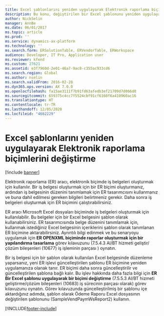 ```yaml
---
title: Excel şablonlarını yeniden uygulayarak Elektronik raporlama biçimlerini değiştirme
description: Bu konu, değiştirilen bir Excel şablonunu yeniden uygulayarak iş belgeleri oluşturmak için kullanılan Elektronik raporlama (ER) biçimini nasıl değiştirebileceğiniz konusunda bilgiler sağlar.
author: NickSelin
manager: AnnBe
ms.date: 06/01/2017
ms.topic: article
ms.prod: ''
ms.service: dynamics-ax-platform
ms.technology: ''
ms.search.form: ERSolutionTable, ERVendorTable, ERWorkspace
audience: Developer, IT Pro, Application user
ms.reviewer: kfend
ms.custom: 27621
ms.assetid: e3f7960d-2e01-46a7-9ac8-c355ac933cd6
ms.search.region: Global
ms.author: nselin
ms.search.validFrom: 2016-02-28
ms.dyn365.ops.version: AX 7.0.0
ms.openlocfilehash: fa15ae3111f7b91fd63afedb3ef21709d7d866d8
ms.sourcegitcommit: 659375c4cc7f5524cbf91cf6160f6a410960ac16
ms.translationtype: HT
ms.contentlocale: tr-TR
ms.lasthandoff: 12/05/2020
ms.locfileid: "4682229"
---
```

# <a name="modify-electronic-reporting-formats-by-reapplying-excel-templates"></a>Excel şablonlarını yeniden uygulayarak Elektronik raporlama biçimlerini değiştirme

[!include [banner](../includes/banner.md)]

Elektronik raporlama (ER) aracı, elektronik biçimde iş belgeleri oluşturmak için kullanılır. Bir iş belgesi oluşturmak için bir ER biçimi oluşturmanız, ardından iş belgesinin düzenini tanımlamak için ER tasarımcısını kullanmanız ve buna dahil edilmesi gereken bilgileri belirtmeniz gerekir. Daha sonra iş belgeleri oluşturmak için ER biçimini çalıştırabilirsiniz.

ER aracı Microsoft Excel dosyaları biçiminde iş belgeleri oluşturmak için kullanılabilir. Bu belgeler için bir Excel belgesini şablon olarak kullanabilirsiniz. ER tasarımcısında belge düzenini tanımlamak için, kullanmak istediğiniz Excel belgesinin içeriklerini şablon olarak tanımlanan ER biçimine aktarabilirsiniz. Ayrıntılı bilgi edinmek ve bu senaryoyu uygulamak için **ER OPENXML biçiminde raporlar oluşturmak için bir yapılandırma tasarlama** görev kılavuzunu (7.5.4.3 Al/BT hizmeti geliştir/çözüm bileşenleri (10677) iş işleminin parçası ) oynatın.

Bir iş belgesi için bir şablon olarak kullanılan Excel belgesinde düzenleme yaparsanız, yeni ER işlevi güncelleştirilen şablonu ER biçimine yeniden uygulamanıza olanak tanır. ER biçimi daha sonra güncelleştirilir ve güncelleştirilen şablona bağlı kalır. Bu işlev hakkında daha fazla bilgi için **ER Bir Excel şablonu uygulayarak bir biçimi değiştirme** (7.5.5.3 Al/BT hizmeti geliştirme/çözüm bileşenleri (10683) iş sürecinin parçası olarak) görev kılavuzunu oynatın. Görev kılavuzunda güncelleştirilmiş bir şablonu içe aktardığınız adımda, şablon olarak Ödeme Raporu Excel dosyasının değiştirilen şablonunu (SampleVendPaymWsReport2) kullanın.


[!INCLUDE[footer-include](../../../includes/footer-banner.md)]